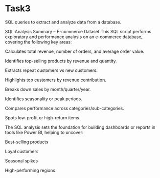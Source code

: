 # Task3
 SQL queries to extract and analyze data from a database.

SQL Analysis Summary – E-commerce Dataset
This SQL script performs exploratory and performance analysis on an e-commerce database, covering the following key areas:

Calculates total revenue, number of orders, and average order value.

Identifies top-selling products by revenue and quantity.

Extracts repeat customers vs new customers.

Highlights top customers by revenue contribution.

Breaks down sales by month/quarter/year.

Identifies seasonality or peak periods.

Compares performance across categories/sub-categories.

Spots low-profit or high-return items.

The SQL analysis sets the foundation for building dashboards or reports in tools like Power BI, helping to uncover:

Best-selling products

Loyal customers

Seasonal spikes

High-performing regions
